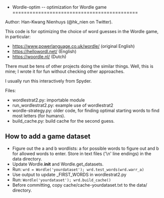 - Wordle-optim -- optimization for Wordle game
============================================

Author: Han-Kwang Nienhuys (@hk_nien on Twitter).

This code is for optimizing the choice of word guesses in the
Wordle game, in particular:

- https://www.powerlanguage.co.uk/wordle/ (original English)
- https://hellowordl.net/ (English)
- https://woordle.nl/ (Dutch)

There must be tens of other projects doing the similar things. Well, this
is mine; I wrote it for fun without checking other approaches.

I usually run this interactively from Spyder.

Files:

- wordlestrat2.py: importable module 
- run_wordlestrat2.py: example use of wordlestrat2
- wordle-strategy.py: older code, for finding optimal starting words
  to find most letters (for humans).
- build_cache.py: build cache for the second guess.

How to add a game dataset
-------------------------
- Figure out the a and b wordlists: a for possible words to figure out
  and b for allowed words to enter. Store in text files ('\n' line endings)
  in the data directory.
- Update Wordle.__init__ and Wordle.get_datasets.
- Run: `wrd = Wordle('yourdataset'); wrd.test_words(wrd.warr_a)`
- Use output to update _FIRST_WORDS in wordlestrat2.py
- Run: `Wordle('yourdataset'); wrd.build_cache()`
- Before committing, copy cache/cache-yourdataset.txt to the data/
  directory.
  

